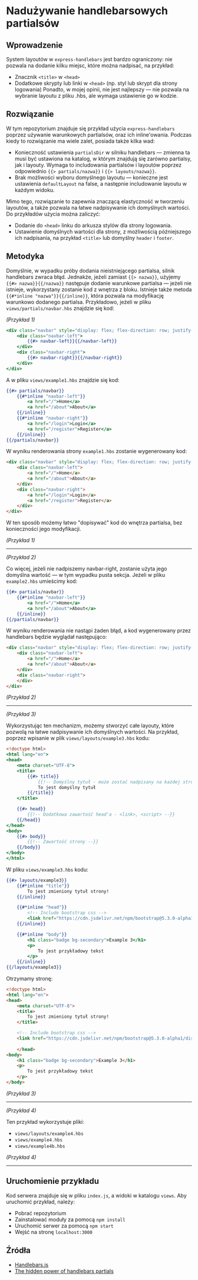 # Nadużywanie handlebarsowych partialsów

## Wprowadzenie
System layoutów w `express-handlebars` jest bardzo ograniczony: nie pozwala na dodanie kilku miejsc, które można nadpisać, na przykład:
- Znacznik `<title>` w `<head>`
- Dodatkowe skrypty lub linki w `<head>` (np. styl lub skrypt dla strony logowania)
Ponadto, w mojej opinii, nie jest najlepszy — nie pozwala na wybranie layoutu z pliku .hbs, ale wymaga ustawienie go w kodzie.

## Rozwiązanie
W tym repozytorium znajduje się przykład użycia `express-handlebars` poprzez używanie warunkowych partialsów, oraz ich inline'owania.
Podczas kiedy to rozwiązanie ma wiele zalet, posiada także kilka wad:
- Konieczność ustawienia `partialsDir` w silniku handlebars — zmienna ta musi być ustawiona na katalog, w którym znajdują się zarówno partialsy, jak i layouty. Wymaga to includowania partialsów i layoutów poprzez odpowiednio `{{> partials/nazwa}}` i `{{> layouts/nazwa}}`.
- Brak możliwości wyboru domyślnego layoutu — konieczne jest ustawienia `defaultLayout` na false, a następnie includowanie layoutu w każdym widoku.

Mimo tego, rozwiązanie to zapewnia znaczącą elastyczność w tworzeniu layoutów, a także pozwala na łatwe nadpisywanie ich domyślnych wartości.
Do przykładów użycia można zaliczyć:
- Dodanie do `<head>` linku do arkusza stylów dla strony logowania.
- Ustawienie domyślnych wartości dla strony, z możliwością późniejszego ich nadpisania, na przykład `<title>` lub domyślny `header` i `footer`.

## Metodyka
Domyślnie, w wypadku próby dodania nieistniejącego partialsa, silnik handlebars zwraca błąd. Jednakże, jeżeli zamiast `{{> nazwa}}`, użyjemy `{{#> nazwa}}{{/nazwa}}` następuje dodanie warunkowe partialsa — jeżeli nie istnieje, wykorzystany zostanie kod z wnętrza z bloku. Istnieje także metoda `{{#*inline "nazwa"}}{{/inline}}`, która pozwala na modyfikację warunkowo dodanego partialsa. Przykładowo, jeżeli w pliku `views/partials/navbar.hbs` znajdzie się kod: 

*(Przykład 1)*<br>

```handlebars
<div class="navbar" style="display: flex; flex-direction: row; justify-content: space-between">
    <div class="navbar-left">
        {{#> navbar-left}}{{/navbar-left}}
    </div>
    <div class="navbar-right">
        {{#> navbar-right}}{{/navbar-right}}
    </div>
</div>
```
A w pliku `views/example1.hbs` znajdzie się kod:
```handlebars
{{#> partials/navbar}}
    {{#*inline "navbar-left"}}
        <a href="/">Home</a>
        <a href="/about">About</a>
    {{/inline}}
    {{#*inline "navbar-right"}}
        <a href="/login">Login</a>
        <a href="/register">Register</a>
    {{/inline}}
{{/partials/navbar}}
```
W wyniku renderowania strony `example1.hbs` zostanie wygenerowany kod:
```html
<div class="navbar" style="display: flex; flex-direction: row; justify-content: space-between">
    <div class="navbar-left">
        <a href="/">Home</a>
        <a href="/about">About</a>
    </div>
    <div class="navbar-right">
        <a href="/login">Login</a>
        <a href="/register">Register</a>
    </div>
</div>
```
W ten sposób możemy łatwo "dopisywać" kod do wnętrza partialsa, bez konieczności jego modyfikacji. 

*(Przykład 1)*<br>


---
*(Przykład 2)*<br>

Co więcej, jeżeli nie nadpiszemy navbar-right, zostanie użyta jego domyślna wartość — w tym wypadku pusta sekcja. Jeżeli w pliku `example2.hbs` umieścimy kod:
```handlebars
{{#> partials/navbar}}
    {{#*inline "navbar-left"}}
        <a href="/">Home</a>
        <a href="/about">About</a>
    {{/inline}}
{{/partials/navbar}}
```
W wyniku renderowania nie nastąpi żaden błąd, a kod wygenerowany przez handlebars będzie wyglądał następująco:
```html
<div class="navbar" style="display: flex; flex-direction: row; justify-content: space-between">
    <div class="navbar-left">
        <a href="/">Home</a>
        <a href="/about">About</a>
    </div>
    <div class="navbar-right">
    </div>
</div>
```
*(Przykład 2)*<br>

---

*(Przykład 3)*<br>

Wykorzystując ten mechanizm, możemy stworzyć całe layouty, które pozwolą na łatwe nadpisywanie ich domyślnych wartości. Na przykład, poprzez wpisanie w plik `views/layouts/example3.hbs` kodu:
```handlebars
<!doctype html>
<html lang="en">
<head>
    <meta charset="UTF-8">
    <title>
        {{#> title}}
            {{!-- Domyślny tytuł - może zostać nadpisany na każdej stronie --}}
            To jest domyślny tytuł
        {{/title}}
    </title>

    {{#> head}}
        {{!-- Dodatkowa zawartość head'a - <link>, <script> --}}
    {{/head}}
</head>
<body>
    {{#> body}}
        {{!-- Zawartość strony --}}
    {{/body}}
</body>
</html>
```
W pliku `views/example3.hbs` kodu:
```handlebars
{{#> layouts/example3}}
    {{#*inline "title"}}
        To jest zmieniony tytuł strony!
    {{/inline}}

    {{#*inline "head"}}
        <!-- Include bootstrap css -->
        <link href="https://cdn.jsdelivr.net/npm/bootstrap@5.3.0-alpha1/dist/css/bootstrap.min.css" rel="stylesheet" integrity="sha384-GLhlTQ8iRABdZLl6O3oVMWSktQOp6b7In1Zl3/Jr59b6EGGoI1aFkw7cmDA6j6gD" crossorigin="anonymous">
    {{/inline}}

    {{#*inline "body"}}
        <h1 class="badge bg-secondary">Example 3</h1>
        <p>
            To jest przykładowy tekst
        </p>
    {{/inline}}
{{/layouts/example3}}
```
Otrzymamy stronę:
```html
<!doctype html>
<html lang="en">
<head>
    <meta charset="UTF-8">
    <title>
        To jest zmieniony tytuł strony!
    </title>

    <!-- Include bootstrap css -->
    <link href="https://cdn.jsdelivr.net/npm/bootstrap@5.3.0-alpha1/dist/css/bootstrap.min.css" rel="stylesheet" integrity="sha384-GLhlTQ8iRABdZLl6O3oVMWSktQOp6b7In1Zl3/Jr59b6EGGoI1aFkw7cmDA6j6gD" crossorigin="anonymous">
    
    </head>
<body>
    <h1 class="badge bg-secondary">Example 3</h1>
    <p>
        To jest przykładowy tekst
    </p>
</body>
```  
*(Przykład 3)*<br>

---

*(Przykład 4)*<br>

Ten przykład wykorzystuje pliki:
- `views/layouts/example4.hbs`
- `views/example4.hbs`
- `views/example4b.hbs`

*(Przykład 4)*<br>

---

## Uruchomienie przykładu
Kod serwera znajduje się w pliku `index.js`, a widoki w katalogu `views`.
Aby uruchomić przykład, należy:
- Pobrać repozytorium
- Zainstalować moduły za pomocą `npm install`
- Uruchomić serwer za pomocą `npm start`
- Wejść na stronę `localhost:3000`

## Źródła
- [Handlebars.js](https://handlebarsjs.com/)
- [The hidden power of handlebars partials](https://cloudfour.com/thinks/the-hidden-power-of-handlebars-partials/)
